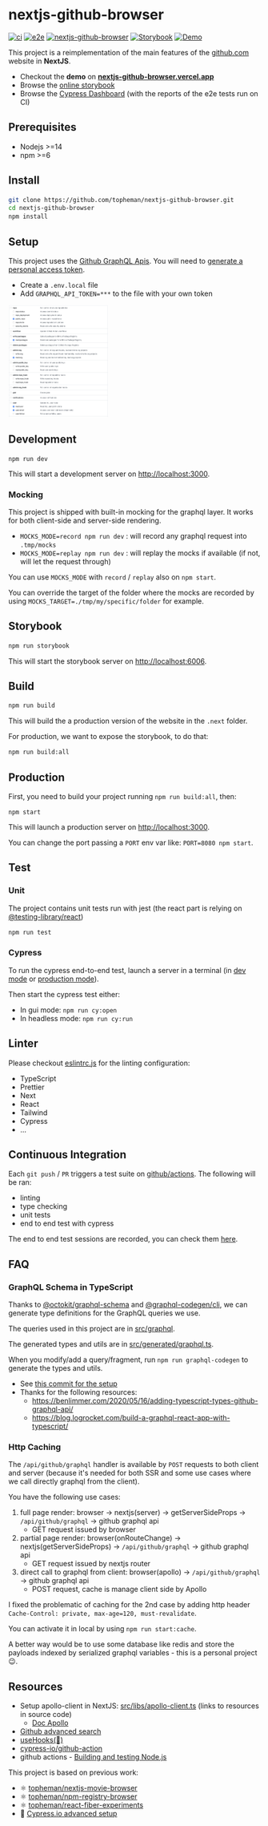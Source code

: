 # nextjs-github-browser

[![ci](https://github.com/topheman/nextjs-github-browser/actions/workflows/ci.yml/badge.svg)](https://github.com/topheman/nextjs-github-browser/actions/workflows/ci.yml)
[![e2e](https://github.com/topheman/nextjs-github-browser/actions/workflows/e2e.yml/badge.svg)](https://github.com/topheman/nextjs-github-browser/actions/workflows/e2e.yml)
[![nextjs-github-browser](https://img.shields.io/endpoint?url=https://dashboard.cypress.io/badge/simple/6ihjj6&style=flat&logo=cypress)](https://dashboard.cypress.io/projects/6ihjj6/runs)
[![Storybook](https://img.shields.io/badge/storybook-online-ff4785.svg)](https://nextjs-github-browser.vercel.app/explore/storybook/index.html)
[![Demo](https://img.shields.io/badge/demo-online-blue.svg)](http://nextjs-github-browser.vercel.app/)

This project is a reimplementation of the main features of the [github.com](https://github.com) website in **NextJS**.

- Checkout the **demo** on **[nextjs-github-browser.vercel.app](https://nextjs-github-browser.vercel.app)**
- Browse the [online storybook](https://nextjs-github-browser.vercel.app/explore/storybook/index.html)
- Browse the [Cypress Dashboard](https://dashboard.cypress.io/projects/6ihjj6) (with the reports of the e2e tests run on CI)

## Prerequisites

- Nodejs >=14
- npm >=6

## Install

```sh
git clone https://github.com/topheman/nextjs-github-browser.git
cd nextjs-github-browser
npm install
```

## Setup

This project uses the [Github GraphQL Apis](https://docs.github.com/en/graphql). You will need to [generate a personal access token](https://docs.github.com/en/authentication/keeping-your-account-and-data-secure/creating-a-personal-access-token).

- Create a `.env.local` file
- Add `GRAPHQL_API_TOKEN=***` to the file with your own token

<a href="./public/create-a-github-token.png" title="Create a token"><img src="./public/create-a-github-token.png" alt="Create a token" width="200"></a>

## Development

```shell
npm run dev
```

This will start a development server on [http://localhost:3000](http://localhost:3000).

### Mocking

This project is shipped with built-in mocking for the graphql layer. It works for both client-side and server-side rendering.

- `MOCKS_MODE=record npm run dev` : will record any graphql request into `.tmp/mocks`
- `MOCKS_MODE=replay npm run dev` : will replay the mocks if available (if not, will let the request through)

You can use `MOCKS_MODE` with `record` / `replay` also on `npm start`.

You can override the target of the folder where the mocks are recorded by using `MOCKS_TARGET=./tmp/my/specific/folder` for example.

## Storybook

```sh
npm run storybook
```

This will start the storybook server on [http://localhost:6006](http://localhost:6006).

## Build

```sh
npm run build
```

This will build the a production version of the website in the `.next` folder.

For production, we want to expose the storybook, to do that:

```sh
npm run build:all
```

## Production

First, you need to build your project running `npm run build:all`, then:

```shell
npm start
```

This will launch a production server on [http://localhost:3000](http://localhost:3000).

You can change the port passing a `PORT` env var like: `PORT=8080 npm start`.

## Test

### Unit

The project contains unit tests run with jest (the react part is relying on [@testing-library/react](https://testing-library.com/docs/react-testing-library/intro/))

```sh
npm run test
```

### Cypress

To run the cypress end-to-end test, launch a server in a terminal (in [dev mode](#development) or [production mode](#production)).

Then start the cypress test either:

- In gui mode: `npm run cy:open`
- In headless mode: `npm run cy:run`

## Linter

Please checkout [eslintrc.js](./.eslintrc.js) for the linting configuration:

- TypeScript
- Prettier
- Next
- React
- Tailwind
- Cypress
- ...

## Continuous Integration

Each `git push` / `PR` triggers a test suite on [github/actions](https://github.com/topheman/nextjs-github-browser/actions). The following will be ran:

- linting
- type checking
- unit tests
- end to end test with cypress

The end to end test sessions are recorded, you can check them [here](https://dashboard.cypress.io/projects/6ihjj6/runs).

## FAQ

### GraphQL Schema in TypeScript

Thanks to [@octokit/graphql-schema](https://github.com/octokit/graphql-schema) and [@graphql-codegen/cli](https://www.graphql-code-generator.com), we can generate type definitions for the GraphQL queries we use.

The queries used in this project are in [src/graphql](./src/graphql).

The generated types and utils are in [src/generated/graphql.ts](./src/generated/graphql.ts).

When you modify/add a query/fragment, run `npm run graphql-codegen` to generate the types and utils.

- See [this commit for the setup](https://github.com/topheman/nextjs-github-browser/commit/4921b6b026fc34b7daeecce77858c035d619ec52)
- Thanks for the following resources:
  - https://benlimmer.com/2020/05/16/adding-typescript-types-github-graphql-api/
  - https://blog.logrocket.com/build-a-graphql-react-app-with-typescript/

### Http Caching

The `/api/github/graphql` handler is available by `POST` requests to both client and server (because it's needed for both SSR and some use cases where we call directly graphql from the client).

You have the following use cases:

1. full page render: browser -> nextjs(server) -> getServerSideProps -> `/api/github/graphql` -> github graphql api
   - GET request issued by browser
2. partial page render: browser(onRouteChange) -> nextjs(getServerSideProps) -> `/api/github/graphql` -> github graphql api
   - GET request issued by nextjs router
3. direct call to graphql from client: browser(apollo) -> `/api/github/graphql` -> github graphql api
   - POST request, cache is manage client side by Apollo

I fixed the problematic of caching for the 2nd case by adding http header `Cache-Control: private, max-age=120, must-revalidate`.

You can activate it in local by using `npm run start:cache`.

A better way would be to use some database like redis and store the payloads indexed by serialized graphql variables - this is a personal project 😉.

## Resources

- Setup apollo-client in NextJS: [src/libs/apollo-client.ts](./src/libs/apollo-client.ts) (links to resources in source code)
  - [Doc Apollo](https://www.apollographql.com/docs/react/performance/server-side-rendering/)
- [Github advanced search](https://github.com/search/advanced)
- [useHooks(🐠)](https://usehooks.com)
- [cypress-io/github-action](https://github.com/cypress-io/github-action)
- github actions - [Building and testing Node.js](https://docs.github.com/en/actions/automating-builds-and-tests/building-and-testing-nodejs)

This project is based on previous work:

- ⚛️ [topheman/nextjs-movie-browser](https://github.com/topheman/nextjs-movie-browser)
- ⚛️ [topheman/npm-registry-browser](https://github.com/topheman/npm-registry-browser)
- ️⚛️ [topheman/react-fiber-experiments](https://github.com/topheman/react-fiber-experiments)
- 📝 [Cypress.io advanced setup](http://dev.topheman.com/cypress-io-advanced-setup/)
